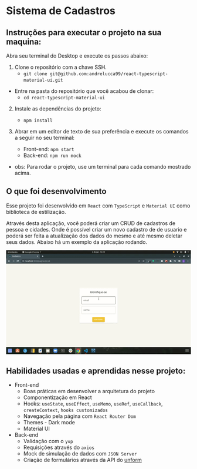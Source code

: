 # Sistema de Cadastros

## Instruções para executar o projeto na sua maquina:

Abra seu terminal do Desktop e execute os passos abaixo:

1. Clone o repositório com a chave SSH.
   * `git clone git@github.com:andrelucca99/react-typescript-material-ui.git`
  * Entre na pasta do repositório que você acabou de clonar:
    * `cd react-typescript-material-ui`

2. Instale as dependências do projeto:

    * `npm install`

3. Abrar em um editor de texto de sua preferência e execute os comandos a seguir no seu terminal:

   * Front-end: `npm start`
   * Back-end: `npm run mock`
* obs: Para rodar o projeto, use um terminal para cada comando mostrado acima.

## O que foi desenvolvimento

Esse projeto foi desenvolvido em `React` com `TypeScript` e `Material UI` como biblioteca de estilização.

Através desta aplicação, você poderá criar um CRUD de cadastros de pessoa e cidades. Onde é possível criar um novo cadastro de de usuario e poderá ser feita a atualização dos dados do mesmo e até mesmo deletar seus dados. Abaixo há um exemplo da aplicação rodando.

![exemplo](./src/app.gif)

## Habilidades usadas e aprendidas nesse projeto:
  * Front-end
    * Boas práticas em desenvolver a arquitetura do projeto
    * Componentização em React
    * Hooks: `useState`, `useEffect`, `useMemo`, `useRef`, `useCallback`, `createContext`, `hooks customizados`
    * Navegação pela página com `React Router Dom`
    * Themes - Dark mode
    * Material UI
  * Back-end
    * Validação com o `yup`
    * Requisições através do `axios`
    * Mock de simulação de dados com `JSON Server`
    * Criação de formulários através da API do <a href="https://github.com/unform/unform" target="_blank">unform</a>
